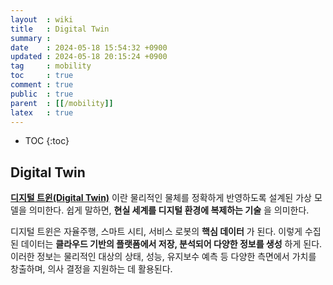 ```yaml
---
layout  : wiki
title   : Digital Twin
summary : 
date    : 2024-05-18 15:54:32 +0900
updated : 2024-05-18 20:15:24 +0900
tag     : mobility 
toc     : true
comment : true
public  : true
parent  : [[/mobility]]
latex   : true
---
```

* TOC
{:toc}

## Digital Twin

__[디지털 트윈(Digital Twin)](https://orbro.io/enterprise/technology/what-is-digital-twin)__ 이란 물리적인 물체를 정확하게 반영하도록 설계된 가상 모델을 의미한다. 쉽게 말하면, __현실 세계를 디지털 환경에 복제하는 기술__ 을 의미한다.

디지털 트윈은 자율주행, 스마트 시티, 서비스 로봇의 __핵심 데이터__ 가 된다. 이렇게 수집된 데이터는 __클라우드 기반의 플랫폼에서 저장, 분석되어 다양한 정보를 생성__ 하게 된다. 이러한 정보는 물리적인 대상의 상태, 성능, 유지보수 예측 등 다양한 측면에서 가치를 창출하며, 의사 결정을 지원하는 데 활용된다.

